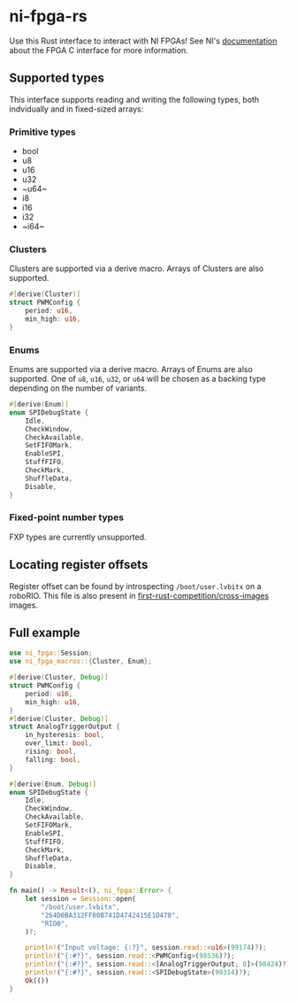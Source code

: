 # ni-fpga-rs
Use this Rust interface to interact with NI FPGAs! See NI's [documentation](http://zone.ni.com/reference/en-XX/help/372928G-01/) about the FPGA C interface for more information.

## Supported types
This interface supports reading and writing the following types, both indvidually and in fixed-sized arrays:

### Primitive types
* bool
* u8
* u16
* u32
* ~u64~
* i8
* i16
* i32
* ~i64~

### Clusters
Clusters are supported via a derive macro. Arrays of Clusters are also supported.
```rust
#[derive(Cluster)]
struct PWMConfig {
    period: u16,
    min_high: u16,
}
```

### Enums
Enums are supported via a derive macro. Arrays of Enums are also supported. One of `u8`, `u16`, `u32`, or `u64` will be chosen as a backing type depending on the number of variants.
```rust
#[derive(Enum)]
enum SPIDebugState {
    Idle,
    CheckWindow,
    CheckAvailable,
    SetFIFOMark,
    EnableSPI,
    StuffFIFO,
    CheckMark,
    ShuffleData,
    Disable,
}
```

### Fixed-point number types
FXP types are currently unsupported.

## Locating register offsets
Register offset can be found by introspecting `/boot/user.lvbitx` on a roboRIO. This file is also present in [first-rust-competition/cross-images](https://github.com/first-rust-competition/cross-images) images.

## Full example
```rust
use ni_fpga::Session;
use ni_fpga_macros::{Cluster, Enum};

#[derive(Cluster, Debug)]
struct PWMConfig {
    period: u16,
    min_high: u16,
}
#[derive(Cluster, Debug)]
struct AnalogTriggerOutput {
    in_hysteresis: bool,
    over_limit: bool,
    rising: bool,
    falling: bool,
}

#[derive(Enum, Debug)]
enum SPIDebugState {
    Idle,
    CheckWindow,
    CheckAvailable,
    SetFIFOMark,
    EnableSPI,
    StuffFIFO,
    CheckMark,
    ShuffleData,
    Disable,
}

fn main() -> Result<(), ni_fpga::Error> {
    let session = Session::open(
        "/boot/user.lvbitx",
        "264D0BA312FF00B741D4742415E1D470",
        "RIO0",
    )?;

    println!("Input voltage: {:?}", session.read::<u16>(99174)?);
    println!("{:#?}", session.read::<PWMConfig>(98536)?);
    println!("{:#?}", session.read::<[AnalogTriggerOutput; 8]>(98424)?);
    println!("{:#?}", session.read::<SPIDebugState>(99314)?);
    Ok(())
}
```
